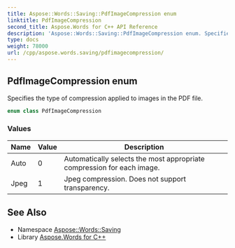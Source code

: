 ```yaml
---
title: Aspose::Words::Saving::PdfImageCompression enum
linktitle: PdfImageCompression
second_title: Aspose.Words for C++ API Reference
description: 'Aspose::Words::Saving::PdfImageCompression enum. Specifies the type of compression applied to images in the PDF file in C++.'
type: docs
weight: 78000
url: /cpp/aspose.words.saving/pdfimagecompression/
---
```

## PdfImageCompression enum


Specifies the type of compression applied to images in the PDF file.

```cpp
enum class PdfImageCompression
```

### Values

| Name | Value | Description |
| --- | --- | --- |
| Auto | 0 | Automatically selects the most appropriate compression for each image. |
| Jpeg | 1 | Jpeg compression. Does not support transparency. |

## See Also

* Namespace [Aspose::Words::Saving](../)
* Library [Aspose.Words for C++](../../)
